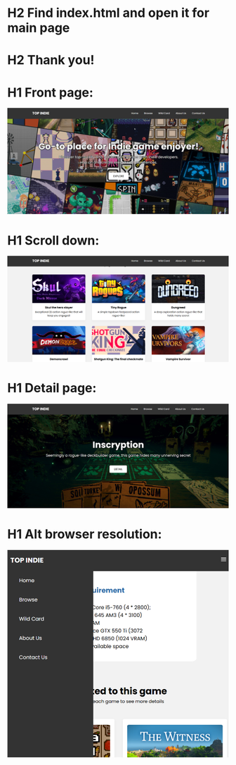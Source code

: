 # H2 Find index.html and open it for main page
# H2 Thank you!

# H1 Front page:
![Front page](front.png)
# H1 Scroll down:
![Front page](front_1.png)
# H1 Detail page:
![Detail](side.png)
# H1 Alt browser resolution:
![Alt res](alt.png)
